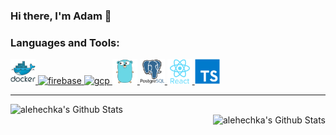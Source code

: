 ### Hi there, I'm Adam 👋

### Languages and Tools:

<p align="left"> 
  <a href="https://www.docker.com/" target="_blank"> 
    <img src="https://github.com/devicons/devicon/blob/master/icons/docker/docker-original-wordmark.svg" alt="docker" width="40" height="40"/> 
  </a> 
  <a href="https://firebase.google.com/" target="_blank"> 
    <img src="https://www.vectorlogo.zone/logos/firebase/firebase-icon.svg" alt="firebase" width="40" height="40"/> 
  </a> 
  <a href="https://cloud.google.com" target="_blank"> 
    <img src="https://www.vectorlogo.zone/logos/google_cloud/google_cloud-icon.svg" alt="gcp" width="40" height="40"/> 
  </a> 
  <a href="https://golang.org" target="_blank"> 
    <img src="https://github.com/devicons/devicon/blob/master/icons/go/go-original.svg" alt="go" width="40" height="40"/> 
  </a>
  <a href="https://www.postgresql.org" target="_blank"> 
    <img src="https://github.com/devicons/devicon/blob/master/icons/postgresql/postgresql-original-wordmark.svg" alt="postgresql" width="40" height="40"/> 
  </a> 
  <a href="https://reactjs.org/" target="_blank"> 
    <img src="https://github.com/devicons/devicon/blob/master/icons/react/react-original-wordmark.svg" alt="react" width="40" height="40"/> 
  </a> 
  <a href="https://www.typescriptlang.org/" target="_blank"> 
    <img src="https://github.com/devicons/devicon/blob/master/icons/typescript/typescript-original.svg" alt="typescript" width="40" height="40"/> 
  </a> 
</p>

---

<img align="left" width="425px" alt="alehechka's Github Stats" src="https://github-readme-stats.vercel.app/api?hide_border=true&count_private=true&username=alehechka&show_icons=true" />
<img align="right" alt="alehechka's Github Stats" src="https://github-readme-stats.vercel.app/api/top-langs/?username=alehechka&count_private=true&layout=compact&langs_count=6&hide_border=true" />


[linkedin]: https://www.linkedin.com/in/adam-lehechka-b42b03161/
